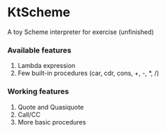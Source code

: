 # KtScheme
A toy Scheme interpreter for exercise (unfinished)

### Available features
1. Lambda expression
2. Few built-in procedures (car, cdr, cons, +, -, *, /)

### Working features
1. Quote and Quasiquote
2. Call/CC
3. More basic procedures
